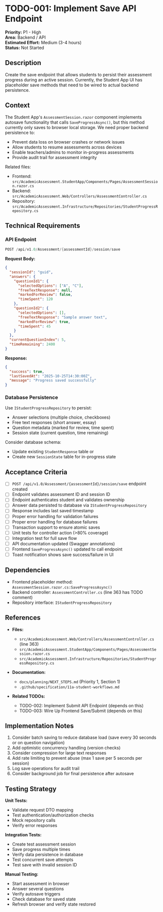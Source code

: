 # TODO-001: Implement Save API Endpoint

**Priority:** P1 - High  
**Area:** Backend / API  
**Estimated Effort:** Medium (3-4 hours)  
**Status:** Not Started

## Description

Create the save endpoint that allows students to persist their assessment progress during an active session. Currently, the Student App UI has placeholder save methods that need to be wired to actual backend persistence.

## Context

The Student App's `AssessmentSession.razor` component implements autosave functionality that calls `SaveProgressAsync()`, but this method currently only saves to browser local storage. We need proper backend persistence to:

- Prevent data loss on browser crashes or network issues
- Allow students to resume assessments across devices
- Enable teachers/admins to monitor in-progress assessments
- Provide audit trail for assessment integrity

Related files:

- Frontend: `src/AcademicAssessment.StudentApp/Components/Pages/AssessmentSession.razor.cs`
- Backend: `src/AcademicAssessment.Web/Controllers/AssessmentController.cs`
- Repository: `src/AcademicAssessment.Infrastructure/Repositories/StudentProgressRepository.cs`

## Technical Requirements

### API Endpoint

```csharp
POST /api/v1.0/Assessment/{assessmentId}/session/save
```

**Request Body:**

```json
{
  "sessionId": "guid",
  "answers": {
    "questionId1": {
      "selectedOptions": ["A", "C"],
      "freeTextResponse": null,
      "markedForReview": false,
      "timeSpent": 120
    },
    "questionId2": {
      "selectedOptions": [],
      "freeTextResponse": "Sample answer text",
      "markedForReview": true,
      "timeSpent": 45
    }
  },
  "currentQuestionIndex": 5,
  "timeRemaining": 2400
}
```

**Response:**

```json
{
  "success": true,
  "lastSavedAt": "2025-10-25T14:30:00Z",
  "message": "Progress saved successfully"
}
```

### Database Persistence

Use `IStudentProgressRepository` to persist:

- Answer selections (multiple choice, checkboxes)
- Free text responses (short answer, essay)
- Question metadata (marked for review, time spent)
- Session state (current question, time remaining)

Consider database schema:

- Update existing `StudentResponse` table or
- Create new `SessionState` table for in-progress state

## Acceptance Criteria

- [ ] `POST /api/v1.0/Assessment/{assessmentId}/session/save` endpoint created
- [ ] Endpoint validates assessment ID and session ID
- [ ] Endpoint authenticates student and validates ownership
- [ ] Answer data persisted to database via `IStudentProgressRepository`
- [ ] Response includes last saved timestamp
- [ ] Proper error handling for validation failures
- [ ] Proper error handling for database failures
- [ ] Transaction support to ensure atomic saves
- [ ] Unit tests for controller action (>80% coverage)
- [ ] Integration test for full save flow
- [ ] API documentation updated (Swagger annotations)
- [ ] Frontend `SaveProgressAsync()` updated to call endpoint
- [ ] Toast notification shows save success/failure in UI

## Dependencies

- Frontend placeholder method: `AssessmentSession.razor.cs:SaveProgressAsync()`
- Backend controller: `AssessmentController.cs` (line 363 has TODO comment)
- Repository interface: `IStudentProgressRepository`

## References

- **Files:**
  - `src/AcademicAssessment.Web/Controllers/AssessmentController.cs` (line 363)
  - `src/AcademicAssessment.StudentApp/Components/Pages/AssessmentSession.razor.cs`
  - `src/AcademicAssessment.Infrastructure/Repositories/StudentProgressRepository.cs`
  
- **Documentation:**
  - `docs/planning/NEXT_STEPS.md` (Priority 1, Section 1)
  - `.github/specification/11a-student-workflows.md`

- **Related TODOs:**
  - TODO-002: Implement Submit API Endpoint (depends on this)
  - TODO-003: Wire Up Frontend Save/Submit (depends on this)

## Implementation Notes

1. Consider batch saving to reduce database load (save every 30 seconds or on question navigation)
2. Add optimistic concurrency handling (version checks)
3. Consider compression for large text responses
4. Add rate limiting to prevent abuse (max 1 save per 5 seconds per session)
5. Log save operations for audit trail
6. Consider background job for final persistence after autosave

## Testing Strategy

**Unit Tests:**

- Validate request DTO mapping
- Test authentication/authorization checks
- Mock repository calls
- Verify error responses

**Integration Tests:**

- Create test assessment session
- Save progress multiple times
- Verify data persistence in database
- Test concurrent save attempts
- Test save with invalid session ID

**Manual Testing:**

- Start assessment in browser
- Answer several questions
- Verify autosave triggers
- Check database for saved state
- Refresh browser and verify state restored
